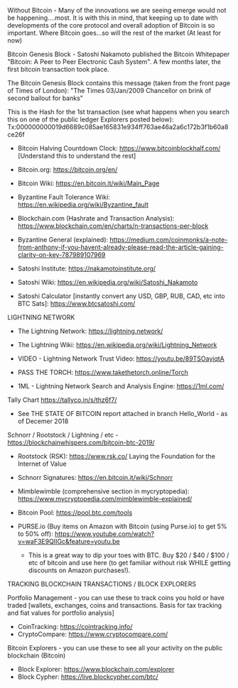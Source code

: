 Without Bitcoin - Many of the innovations we are seeing emerge would not be happening....most.  It is with this in mind, that keeping up to date with developments of the core protocol and overall adoption of Bitcoin is so important.  Where Bitcoin goes...so will the rest of the market (At least for now)

Bitcoin Genesis Block - Satoshi Nakamoto published the Bitcoin Whitepaper "Bitcoin:  A Peer to Peer Electronic Cash System".  A few months later, the first bitcoin transaction took place.  

The Bitcoin Genesis Block contains this message (taken from the front page of Times of London):  "The Times 03/Jan/2009 Chancellor on brink of second bailout for banks" 

This is the Hash for the 1st transaction (see what happens when you search this on one of the public ledger Explorers posted below):  Tx:000000000019d6689c085ae165831e934ff763ae46a2a6c172b3f1b60a8ce26f 

 *  Bitcoin Halving Countdown Clock:  https://www.bitcoinblockhalf.com/ [Understand this to understand the rest]

 *  Bitcoin.org:  https://bitcoin.org/en/

 *  Bitcoin Wiki:  https://en.bitcoin.it/wiki/Main_Page
 
 *  Byzantine Fault Tolerance Wiki:  https://en.wikipedia.org/wiki/Byzantine_fault
 
 *  Blockchain.com (Hashrate and Transaction Analysis):  https://www.blockchain.com/en/charts/n-transactions-per-block
 
 *  Byzantine General (explained):  https://medium.com/coinmonks/a-note-from-anthony-if-you-havent-already-please-read-the-article-gaining-clarity-on-key-787989107969


 *  Satoshi Institute:  https://nakamotoinstitute.org/
 
 *  Satoshi Wiki:  https://en.wikipedia.org/wiki/Satoshi_Nakamoto
 
 *  Satoshi Calculator [instantly convert any USD, GBP, RUB, CAD, etc into BTC Sats]:  https://www.btcsatoshi.com/

LIGHTNING NETWORK

  *  The Lightning Network:  https://lightning.network/
  *  The Lightning Wiki:  https://en.wikipedia.org/wiki/Lightning_Network
 
  *  VIDEO - Lightning Network Trust Video:  https://youtu.be/89TSOayiqtA
  *  PASS THE TORCH:  https://www.takethetorch.online/Torch
  
  *  1ML - Lightning Network Search and Analysis Engine:  https://1ml.com/
  
Tally Chart       https://tallyco.in/s/thz6f7/

 *  See THE STATE OF BITCOIN report attached in branch Hello_World - as of Decemer 2018
 
 
 Schnorr / Rootstock / Lightning / etc - https://blockchainwhispers.com/bitcoin-btc-2019/
 
   * Rootstock (RSK):  https://www.rsk.co/  Laying the Foundation for the Internet of Value
   
   * Schnorr Signatures:  https://en.bitcoin.it/wiki/Schnorr
   
   *  Mimblewimble (comprehensive section in mycryptopedia):  https://www.mycryptopedia.com/mimblewimble-explained/
   
   * Bitcoin Pool:  https://pool.btc.com/tools

 *  PURSE.io (Buy items on Amazon with Bitcoin (using Purse.io) to get 5% to 50% off):  https://www.youtube.com/watch?v=waF3E9QIIGc&feature=youtu.be
    *  This is a great way to dip your toes with BTC.  Buy $20 / $40 / $100 / etc of bitcoin and use here (to get familiar without risk WHILE    getting discounts on Amazon purchases!).
    
    
TRACKING BLOCKCHAIN TRANSACTIONS / BLOCK EXPLORERS 

  Portfolio Management - you can use these to track coins you hold or have traded [wallets, exchanges, coins and transactions. Basis for tax tracking and fiat values for portfolio analysis]
  *  CoinTracking:  https://cointracking.info/
  *  CryptoCompare:  https://www.cryptocompare.com/
  
  Bitcoin Explorers - you can use these to see all your activity on the public blockchain (Bitcoin) 
  *  Block Explorer:  https://www.blockchain.com/explorer
  *  Block Cypher:  https://live.blockcypher.com/btc/


